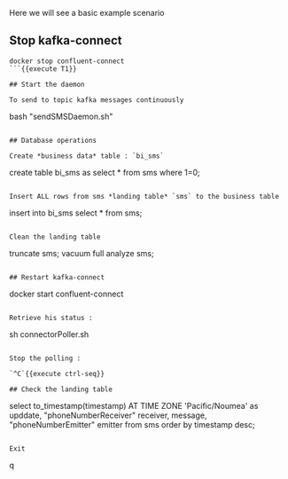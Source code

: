 Here we will see a basic example scenario

## Stop kafka-connect

```
docker stop confluent-connect
```{{execute T1}}

## Start the daemon

To send to topic kafka messages continuously

```
bash "sendSMSDaemon.sh"
```{{execute T5}}

## Database operations

Create *business data* table : `bi_sms`

```
create table bi_sms as select * from sms where 1=0;
```{{execute T4}}

Insert ALL rows from sms *landing table* `sms` to the business table

```
insert into bi_sms select * from sms;
```{{execute T4}}

Clean the landing table

```
truncate sms;
vacuum full analyze sms;
```{{execute T4}}

## Restart kafka-connect

```
docker start confluent-connect
```{{execute T1}}

Retrieve his status :

```
sh connectorPoller.sh
```{{execute T1}}

Stop the polling :

`^C`{{execute ctrl-seq}}

## Check the landing table

```
select
    to_timestamp(timestamp) AT TIME ZONE 'Pacific/Noumea' as upddate,
    "phoneNumberReceiver" receiver,
    message,
    "phoneNumberEmitter" emitter
from sms
order by timestamp desc;
```{{execute T4}}

Exit

```
q
```{{execute T4}}